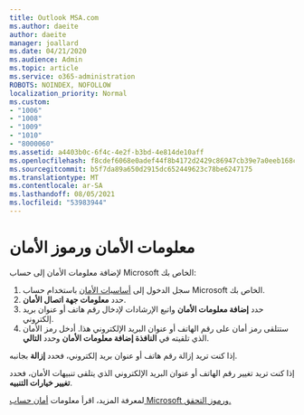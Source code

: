 ```yaml
---
title: Outlook MSA.com
ms.author: daeite
author: daeite
manager: joallard
ms.date: 04/21/2020
ms.audience: Admin
ms.topic: article
ms.service: o365-administration
ROBOTS: NOINDEX, NOFOLLOW
localization_priority: Normal
ms.custom:
- "1006"
- "1008"
- "1009"
- "1010"
- "8000060"
ms.assetid: a4403b0c-6f4c-4e2f-b3bd-4e814de10aff
ms.openlocfilehash: f8cdef6068e0adef44f8b4172d2429c86947cb39e7a0eeb168ca6b4400e8b585
ms.sourcegitcommit: b5f7da89a650d2915dc652449623c78be6247175
ms.translationtype: MT
ms.contentlocale: ar-SA
ms.lasthandoff: 08/05/2021
ms.locfileid: "53983944"
---
```

# <a name="security-info-and-security-codes"></a>معلومات الأمان ورموز الأمان

لإضافة معلومات الأمان إلى حساب Microsoft الخاص بك:

1. سجل الدخول إلى [أساسيات الأمان](https://account.microsoft.com/security) باستخدام حساب Microsoft الخاص بك.
1. حدد **معلومات جهة اتصال الأمان**.
1. حدد **إضافة معلومات الأمان** واتبع الإرشادات لإدخال رقم هاتف أو عنوان بريد إلكتروني.
1. ستتلقى رمز أمان على رقم الهاتف أو عنوان البريد الإلكتروني هذا. أدخل رمز الأمان الذي تلقيته في **النافذة إضافة معلومات الأمان** وحدد **التالي**.

إذا كنت تريد إزالة رقم هاتف أو عنوان بريد إلكتروني، فحدد **إزالة** بجانبه.

إذا كنت تريد تغيير رقم الهاتف أو عنوان البريد الإلكتروني الذي يتلقى تنبيهات الأمان، فحدد **تغيير خيارات التنبيه**.

لمعرفة المزيد، اقرأ معلومات [أمان حساب Microsoft ورموز التحقق.](https://support.microsoft.com/help/12428/)